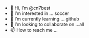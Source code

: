 - 👋 Hi, I’m @cn7best
- 👀 I’m interested in ... soccer
- 🌱 I’m currently learning ... github
- 💞️ I’m looking to collaborate on ...all
- 📫 How to reach me ...

<!---
cn7best/cn7best is a ✨ special ✨ repository because its `README.md` (this file) appears on your GitHub profile.
You can click the Preview link to take a look at your changes.
--->
